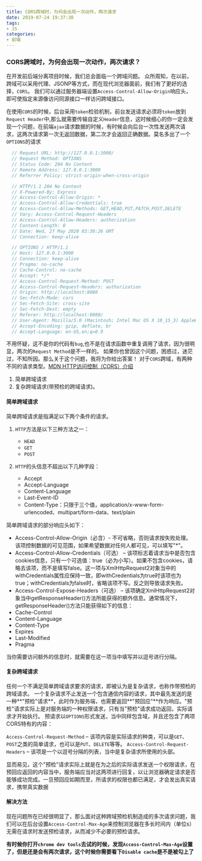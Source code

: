 ```yaml
---
title: CORS跨域时，为何会出现一次动作，两次请求
date: 2019-07-24 19:37:38
tags:
- JS
categories:
- 前端
---
```


### CORS跨域时，为何会出现一次动作，两次请求？
在开发前后端分离项目时候，我们总会面临一个跨域问题。
众所周知，在以前，跨域可以采用代理、JSONP等方式，而在现代浏览器面前，我们有了更好的选择，`CORS`。
我们可以通过服务器端设置`Access-Control-Allow-Origin`响应头，即可使指定来源像访问同源接口一样访问跨域接口。

<!-- more -->

在使用`CORS`的时候，后台采用`token`检验机制，前台发送请求必须将`token`放到`Request Header`中,那么就需要传输自定义`Header`信息，这时候细心的你一定会发现一个问题，在前端`ajax`请求数据的时候，有时候会向后台一次性发送两次请求，这两次请求第一次无返回数据，第二次才会返回正确数据。莫名多出了一个`OPTIONS`的请求
```js
  // Request URL: http://127.0.0.1:3000/
  // Request Method: OPTIONS
  // Status Code: 204 No Content
  // Remote Address: 127.0.0.1:3000
  // Referrer Policy: strict-origin-when-cross-origin

  // HTTP/1.1 204 No Content
  // X-Powered-By: Express
  // Access-Control-Allow-Origin: *
  // Access-Control-Allow-Credentials: true
  // Access-Control-Allow-Methods: GET,HEAD,PUT,PATCH,POST,DELETE
  // Vary: Access-Control-Request-Headers
  // Access-Control-Allow-Headers: authorization
  // Content-Length: 0
  // Date: Wed, 27 May 2020 03:30:26 GMT
  // Connection: keep-alive

  // OPTIONS / HTTP/1.1
  // Host: 127.0.0.1:3000
  // Connection: keep-alive
  // Pragma: no-cache
  // Cache-Control: no-cache
  // Accept: */*
  // Access-Control-Request-Method: POST
  // Access-Control-Request-Headers: authorization
  // Origin: http://localhost:8080
  // Sec-Fetch-Mode: cors
  // Sec-Fetch-Site: cross-site
  // Sec-Fetch-Dest: empty
  // Referer: http://localhost:8080/
  // User-Agent: Mozilla/5.0 (Macintosh; Intel Mac OS X 10_15_3) AppleWebKit/537.36 (KHTML, like Gecko) Chrome/82.0.4083.0 Safari/537.36
  // Accept-Encoding: gzip, deflate, br
  // Accept-Language: en-US,en;q=0.9
```

不用怀疑，这不是你的代码有`bug`,也不是在请求函数中重复调用了请求，因为很明显，两次的`Request Method`是不一样的。
如果你也曾因这个问题，困惑过，迷茫过，不知所因。那么关于这个问题，我将为你给出答案！
对于`CORS`跨域，有两种不同的请求类型。[MDN HTTP访问控制（CORS）介绍](https://developer.mozilla.org/zh-CN/docs/Web/HTTP/Access_control_CORS)
1. 简单跨域请求
2. 复杂跨域请求(带预检的跨域请求)。

#### 简单跨域请求

简单跨域请求是指满足以下两个条件的请求。
1. `HTTP`方法是以下三种方法之一：
    - `HEAD`
    - `GET`
    - `POST`

2. `HTTP`的头信息不超出以下几种字段：
    - Accept
    - Accept-Language
    - Content-Language
    - Last-Event-ID
    - Content-Type：只限于三个值，application/x-www-form-urlencoded、multipart/form-data、text/plain

简单跨域请求的部分响应头如下：
  - Access-Control-Allow-Origin（必含）- 不可省略，否则请求按失败处理。该项控制数据的可见范围，如果希望数据对任何人都可见，可以填写"*"。
  - Access-Control-Allow-Credentials（可选） – 该项标志着请求当中是否包含cookies信息，只有一个可选值：true（必为小写）。如果不包含cookies，请略去该项，而不是填写false。这一项与XmlHttpRequest2对象当中的withCredentials属性应保持一致，即withCredentials为true时该项也为true；withCredentials为false时，省略该项不写。反之则导致请求失败。
  - Access-Control-Expose-Headers（可选） – 该项确定XmlHttpRequest2对象当中getResponseHeader()方法所能获得的额外信息。通常情况下，getResponseHeader()方法只能获得如下的信息：
  - Cache-Control
  - Content-Language
  - Content-Type
  - Expires
  - Last-Modified
  - Pragma

当你需要访问额外的信息时，就需要在这一项当中填写并以逗号进行分隔。

#### 复杂跨域请求
任何一个不满足简单跨域请求要求的请求，即被认为是复杂请求，也称作带预检的跨域请求。
一个复杂请求不止发送一个包含通信内容的请求，其中最先发送的是一种**"预检"请求**，此时作为服务端，也需要返回**"预回应"**作为响应。"预检"请求实际上是对服务端的一种权限请求，只有当"预检"请求成功返回，实际请求才开始执行。
预请求以`OPTIONS`形式发送，当中同样包含域，并且还包含了两项CORS特有的内容：

`Access-Control-Request-Method` – 该项内容是实际请求的种类，可以是`GET`、`POST`之类的简单请求，也可以是`PUT`、`DELETE`等等。
`Access-Control-Request-Headers` – 该项是一个以逗号分隔的列表，当中是复杂请求所使用的头部。

显而易见，这个"预检"请求实际上就是在为之后的实际请求发送一个权限请求，在预回应返回的内容当中，服务端应当对这两项进行回复，以让浏览器确定请求是否能够成功完成。一旦预回应如期而至，所请求的权限也都已满足，才会发出真实请求，携带真实数据

#### 解决方法
现在问题所在已经很明显了，那么面对这种跨域预检机制造成的多次请求问题，我们可以在后台设置`Access-Control-Max-Age`来控制浏览器在多长时间内（单位s）无需在请求时发送预检请求，从而减少不必要的预检请求。

**有时候你打开`chrome dev tools`去试的时候，发现`Access-Control-Max-Age`设置了，但是还是会有两次请求，这个时候你需要看下`Disable cache`是不是被勾上了**